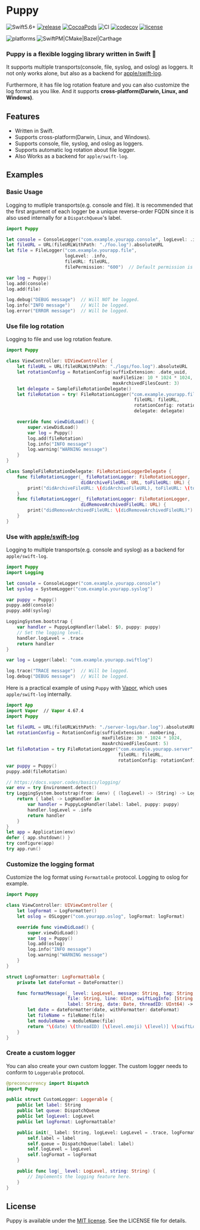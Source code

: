 # Puppy

![Swift5.6+](https://img.shields.io/badge/Swift-5.6%2B-orange.svg?style=flat)
[![release](https://img.shields.io/github/v/release/sushichop/Puppy.svg?color=blue)](https://github.com/sushichop/Puppy/releases)
[![CocoaPods](https://img.shields.io/cocoapods/v/Puppy.svg?color=blue)](https://cocoapods.org/pods/Puppy)
![CI](https://github.com/sushichop/Puppy/workflows/CI/badge.svg)
[![codecov](https://codecov.io/gh/sushichop/Puppy/branch/main/graph/badge.svg)](https://codecov.io/gh/sushichop/Puppy)
[![license](https://img.shields.io/badge/license-MIT-blue.svg)](https://github.com/sushichop/Puppy/blob/master/LICENSE)

![platforms](https://img.shields.io/badge/Platforms-macOS%20%7C%20iOS%20%7C%20tvOS%20%7C%20watchOS%20%7C%20Linux%20%7C%20Windows-orange.svg?style=flat)
![SwiftPM|CMake|Bazel|Carthage](https://img.shields.io/badge/SwiftPM%20%7C%20CMake%20%7C%20Bazel%20%7C%20Carthage-compatible-4BC51D.svg?style=flat)

### **Puppy is a flexible logging library written in Swift** 🐶

It supports multiple transports(console, file, syslog, and oslog) as loggers. It not only works alone, but also as a backend for [apple/swift-log](https://github.com/apple/swift-log/).

Furthermore, it has file log rotation feature and you can also customize the log format as you like. And it supports **cross-platform(Darwin, Linux, and Windows)**.

## Features

- Written in Swift.
- Supports cross-platform(Darwin, Linux, and Windows).
- Supports console, file, syslog, and oslog as loggers.
- Supports automatic log rotation about file logger.
- Also Works as a backend for `apple/swift-log`.

## Examples

### Basic Usage

Logging to mutliple transports(e.g. console and file). It is recommended that the first argument of each logger be a unique reverse-order FQDN since it is also used internally for a `DispatchQueue`'s label.

```Swift
import Puppy

let console = ConsoleLogger("com.example.yourapp.console", logLevel: .info)
let fileURL = URL(fileURLWithPath: "./foo.log").absoluteURL
let file = FileLogger("com.example.yourapp.file",
                      logLevel: .info,
                      fileURL: fileURL,
                      filePermission: "600")  // Default permission is "640". 

var log = Puppy()
log.add(console)
log.add(file)

log.debug("DEBUG message")  // Will NOT be logged.
log.info("INFO message")    // Will be logged.
log.error("ERROR message")  // Will be logged.
```

### Use file log rotation

Logging to file and use log rotation feature.

```swift
import Puppy

class ViewController: UIViewController {
    let fileURL = URL(fileURLWithPath: "./logs/foo.log").absoluteURL
    let rotationConfig = RotationConfig(suffixExtension: .date_uuid,
                                        maxFileSize: 10 * 1024 * 1024,
                                        maxArchivedFilesCount: 3)
    let delegate = SampleFileRotationDelegate()
    let fileRotation = try! FileRotationLogger("com.example.yourapp.filerotation",
                                                fileURL: fileURL,
                                                rotationConfig: rotationConfig,
                                                delegate: delegate)

    override func viewDidLoad() {
        super.viewDidLoad()
        var log = Puppy()
        log.add(fileRotation)
        log.info("INFO message")
        log.warning("WARNING message")
    }
}

class SampleFileRotationDelegate: FileRotationLoggerDelegate {
    func fileRotationLogger(_ fileRotationLogger: FileRotationLogger,
                            didArchiveFileURL: URL, toFileURL: URL) {
        print("didArchiveFileURL: \(didArchiveFileURL), toFileURL: \(toFileURL)")
    }
    func fileRotationLogger(_ fileRotationLogger: FileRotationLogger,
                            didRemoveArchivedFileURL: URL) {
        print("didRemoveArchivedFileURL: \(didRemoveArchivedFileURL)")
    }
}
```

### Use with [apple/swift-log](https://github.com/apple/swift-log/)

Logging to multiple transports(e.g. console and syslog) as a backend for `apple/swift-log`.

```swift
import Puppy
import Logging

let console = ConsoleLogger("com.example.yourapp.console")
let syslog = SystemLogger("com.example.yourapp.syslog")

var puppy = Puppy()
puppy.add(console)
puppy.add(syslog)

LoggingSystem.bootstrap {
    var handler = PuppyLogHandler(label: $0, puppy: puppy)
    // Set the logging level.
    handler.logLevel = .trace
    return handler
}

var log = Logger(label: "com.example.yourapp.swiftlog")

log.trace("TRACE message")  // Will be logged.
log.debug("DEBUG message")  // Will be logged.
```

Here is a practical example of using `Puppy` with [Vapor](https://vapor.codes), which uses `apple/swift-log` internally.

```swift
import App
import Vapor  // Vapor 4.67.4
import Puppy

let fileURL = URL(fileURLWithPath: "./server-logs/bar.log").absoluteURL
let rotationConfig = RotationConfig(suffixExtension: .numbering,
                                    maxFileSize: 30 * 1024 * 1024,
                                    maxArchivedFilesCount: 5)
let fileRotation = try FileRotationLogger("com.example.yourapp.server",
                                          fileURL: fileURL,
                                          rotationConfig: rotationConfig)
var puppy = Puppy()
puppy.add(fileRotation)

// https://docs.vapor.codes/basics/logging/
var env = try Environment.detect()
try LoggingSystem.bootstrap(from: &env) { (logLevel) -> (String) -> LogHandler in
    return { label -> LogHandler in
        var handler = PuppyLogHandler(label: label, puppy: puppy)
        handler.logLevel = .info
        return handler
    }
}
let app = Application(env)
defer { app.shutdown() }
try configure(app)
try app.run()
```

### Customize the logging format

Customize the log format using `Formattable` protocol. Logging to oslog for example.

```swift
import Puppy

class ViewController: UIViewController {
    let logFormat = LogFormatter()
    let oslog = OSLogger("com.yourapp.oslog", logFormat: logFormat)

    override func viewDidLoad() {
        super.viewDidLoad()
        var log = Puppy()
        log.add(oslog)
        log.info("INFO message")
        log.warning("WARNING message")
    }
}

struct LogFormatter: LogFormattable {
    private let dateFormat = DateFormatter()

    func formatMessage(_ level: LogLevel, message: String, tag: String, function: String,
                       file: String, line: UInt, swiftLogInfo: [String : String],
                       label: String, date: Date, threadID: UInt64) -> String {
        let date = dateFormatter(date, withFormatter: dateFormat)
        let fileName = fileName(file)
        let moduleName = moduleName(file)
        return "\(date) \(threadID) [\(level.emoji) \(level)] \(swiftLogInfo) \(moduleName)/\(fileName)#L.\(line) \(function) \(message)".colorize(level.color)
    }
}
```

### Create a custom logger

You can also create your own custom logger. The custom logger needs to conform to `Loggerable` protocol.

```swift
@preconcurrency import Dispatch
import Puppy

public struct CustomLogger: Loggerable {
    public let label: String
    public let queue: DispatchQueue
    public let logLevel: LogLevel
    public let logFormat: LogFormattable?

    public init(_ label: String, logLevel: LogLevel = .trace, logFormat: LogFormattable? = nil) {
        self.label = label
        self.queue = DispatchQueue(label: label)
        self.logLevel = logLevel
        self.logFormat = logFormat
    }

    public func log(_ level: LogLevel, string: String) {
        // Implements the logging feature here.
    }
}
```

## License

Puppy is available under the [MIT license](http://www.opensource.org/licenses/mit-license). See the LICENSE file for details.
